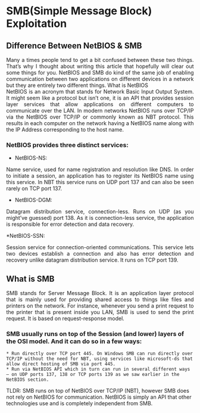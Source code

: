 # SMB(Simple Message Block) Exploitation

## Difference Between NetBIOS & SMB

<div style="text-align: justify">
Many a times people tend to get a bit confused between these two things. That’s why I thought about writing this article that hopefully will clear out some things for you. NetBIOS and SMB do kind of the same job of enabling communication between two applications on different devices in a network but they are entirely two different things.
What is NetBIOS 
</div>


<div style="text-align: justify">
NetBIOS is an acronym that stands for Network Basic Input Output System. It might seem like a protocol but isn’t one, it is an API that provides session layer services that allow applications on different computers to communicate over the LAN. In modern networks NetBIOS runs over TCP/IP via the NetBIOS over TCP/IP or commonly known as NBT protocol. This results in each computer on the network having a NetBIOS name along with the IP Address corresponding to the host name.
</div>

### NetBIOS provides three distinct services:

* NetBIOS-NS: 
<div style="text-align: justify">
Name service, used for name registration and resolution like DNS. In order to initiate a session, an application has to register its NetBIOS name using this service. In NBT this service runs on UDP port 137 and can also be seen rarely on TCP port 137.
</div>

* NetBIOS-DGM: 
<div style="text-align: justify">
Datagram distribution service, connection-less. Runs on UDP (as you might’ve guessed) port 138. As it is connection-less service, the application is responsible for error detection and data recovery.
</div>

*NetBIOS-SSN: 

<div style="text-align: justify"> 
Session service for connection-oriented communications. This service lets two devices establish a connection and also has error detection and recovery unlike datagram distribution service. It runs on TCP port 139.
</div>

## What is SMB

<div style="text-align: justify">
SMB stands for Server Message Block. It is an application layer protocol that is mainly used for providing shared access to things like files and printers on the network. For instance, whenever you send a print request to the printer that is present inside you LAN, SMB is used to send the print request. It is based on request-response model.
</div>

### SMB usually runs on top of the Session (and lower) layers of the OSI model. And it can do so in a few ways:

    * Run directly over TCP port 445. On Windows SMB can run directly over TCP/IP without the need for NBT, using services like microsoft-ds that allow direct hosting of SMB via port 445.
    * Run via NetBIOS API which in turn can run in several different ways — on UDP ports 137, 138 or TCP ports 139 as we saw earlier in the NetBIOS section.

TLDR: SMB runs on top of NetBIOS over TCP/IP (NBT), however SMB does not rely on NetBIOS for communication. NetBIOS is simply an API that other technologies use and is completely independent from SMB.
